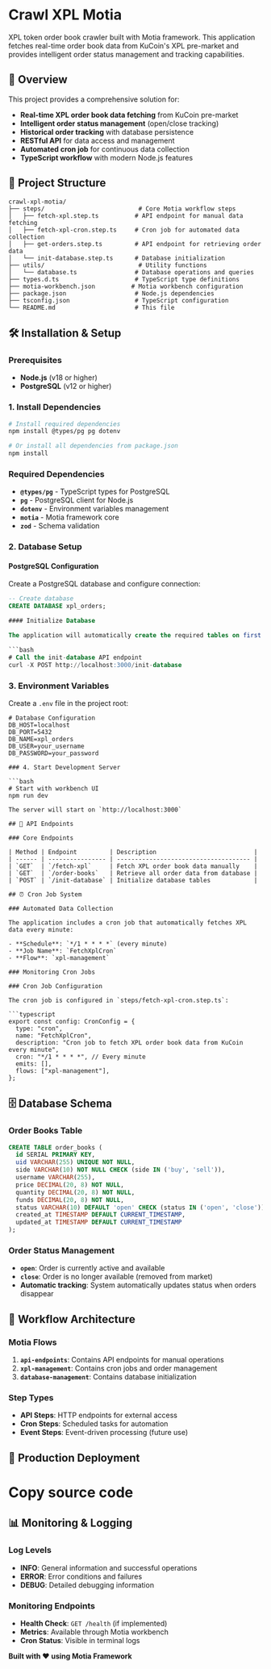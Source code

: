 # Crawl XPL Motia

XPL token order book crawler built with Motia framework. This application fetches real-time order book data from KuCoin's XPL pre-market and provides intelligent order status management and tracking capabilities.

## 🚀 Overview

This project provides a comprehensive solution for:

- **Real-time XPL order book data fetching** from KuCoin pre-market
- **Intelligent order status management** (open/close tracking)
- **Historical order tracking** with database persistence
- **RESTful API** for data access and management
- **Automated cron job** for continuous data collection
- **TypeScript workflow** with modern Node.js features

## 📁 Project Structure

```
crawl-xpl-motia/
├── steps/                          # Core Motia workflow steps
│   ├── fetch-xpl.step.ts          # API endpoint for manual data fetching
│   ├── fetch-xpl-cron.step.ts     # Cron job for automated data collection
│   ├── get-orders.step.ts         # API endpoint for retrieving order data
│   └── init-database.step.ts      # Database initialization
├── utils/                          # Utility functions
│   └── database.ts                # Database operations and queries
├── types.d.ts                     # TypeScript type definitions
├── motia-workbench.json          # Motia workbench configuration
├── package.json                   # Node.js dependencies
├── tsconfig.json                  # TypeScript configuration
└── README.md                      # This file
```

## 🛠️ Installation & Setup

### Prerequisites

- **Node.js** (v18 or higher)
- **PostgreSQL** (v12 or higher)

### 1. Install Dependencies

```bash
# Install required dependencies
npm install @types/pg pg dotenv

# Or install all dependencies from package.json
npm install
```

### Required Dependencies

- **`@types/pg`** - TypeScript types for PostgreSQL
- **`pg`** - PostgreSQL client for Node.js
- **`dotenv`** - Environment variables management
- **`motia`** - Motia framework core
- **`zod`** - Schema validation

### 2. Database Setup

#### PostgreSQL Configuration

Create a PostgreSQL database and configure connection:

````sql
-- Create database
CREATE DATABASE xpl_orders;

#### Initialize Database

The application will automatically create the required tables on first run, or you can manually initialize:

```bash
# Call the init-database API endpoint
curl -X POST http://localhost:3000/init-database
````

### 3. Environment Variables

Create a `.env` file in the project root:

````env
# Database Configuration
DB_HOST=localhost
DB_PORT=5432
DB_NAME=xpl_orders
DB_USER=your_username
DB_PASSWORD=your_password

### 4. Start Development Server

```bash
# Start with workbench UI
npm run dev

The server will start on `http://localhost:3000`

## 🔧 API Endpoints

### Core Endpoints

| Method | Endpoint         | Description                           |
| ------ | ---------------- | ------------------------------------- |
| `GET`  | `/fetch-xpl`     | Fetch XPL order book data manually    |
| `GET`  | `/order-books`   | Retrieve all order data from database |
| `POST` | `/init-database` | Initialize database tables            |

## ⏰ Cron Job System

### Automated Data Collection

The application includes a cron job that automatically fetches XPL data every minute:

- **Schedule**: `*/1 * * * *` (every minute)
- **Job Name**: `FetchXplCron`
- **Flow**: `xpl-management`

### Monitoring Cron Jobs

### Cron Job Configuration

The cron job is configured in `steps/fetch-xpl-cron.step.ts`:

```typescript
export const config: CronConfig = {
  type: "cron",
  name: "FetchXplCron",
  description: "Cron job to fetch XPL order book data from KuCoin every minute",
  cron: "*/1 * * * *", // Every minute
  emits: [],
  flows: ["xpl-management"],
};
````

## 🗄️ Database Schema

### Order Books Table

```sql
CREATE TABLE order_books (
  id SERIAL PRIMARY KEY,
  uid VARCHAR(255) UNIQUE NOT NULL,
  side VARCHAR(10) NOT NULL CHECK (side IN ('buy', 'sell')),
  username VARCHAR(255),
  price DECIMAL(20, 8) NOT NULL,
  quantity DECIMAL(20, 8) NOT NULL,
  funds DECIMAL(20, 8) NOT NULL,
  status VARCHAR(10) DEFAULT 'open' CHECK (status IN ('open', 'close')),
  created_at TIMESTAMP DEFAULT CURRENT_TIMESTAMP,
  updated_at TIMESTAMP DEFAULT CURRENT_TIMESTAMP
);
```

### Order Status Management

- **`open`**: Order is currently active and available
- **`close`**: Order is no longer available (removed from market)
- **Automatic tracking**: System automatically updates status when orders disappear

## 🔄 Workflow Architecture

### Motia Flows

1. **`api-endpoints`**: Contains API endpoints for manual operations
2. **`xpl-management`**: Contains cron jobs and order management
3. **`database-management`**: Contains database initialization

### Step Types

- **API Steps**: HTTP endpoints for external access
- **Cron Steps**: Scheduled tasks for automation
- **Event Steps**: Event-driven processing (future use)

## 🚀 Production Deployment

# Copy source code

## 📊 Monitoring & Logging

### Log Levels

- **INFO**: General information and successful operations
- **ERROR**: Error conditions and failures
- **DEBUG**: Detailed debugging information

### Monitoring Endpoints

- **Health Check**: `GET /health` (if implemented)
- **Metrics**: Available through Motia workbench
- **Cron Status**: Visible in terminal logs

**Built with ❤️ using Motia Framework**
